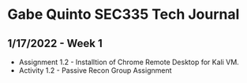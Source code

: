 # Gabe Quinto SEC335 Tech Journal
1/17/2022 - Week 1
------
* Assignment 1.2 - Installtion of Chrome Remote Desktop for Kali VM.
* Activity 1.2 - Passive Recon Group Assignment 
